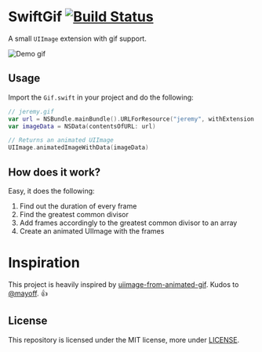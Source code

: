 # SwiftGif [![Build Status](https://travis-ci.org/bahlo/SwiftGif.svg?branch=master)](https://travis-ci.org/bahlo/SwiftGif)

A small `UIImage` extension with gif support.

![Demo gif](demo.gif)

## Usage
Import the `Gif.swift` in your project and do the following:
```swift
// jeremy.gif
var url = NSBundle.mainBundle().URLForResource("jeremy", withExtension: "gif")
var imageData = NSData(contentsOfURL: url)

// Returns an animated UIImage
UIImage.animatedImageWithData(imageData)
```

## How does it work?
Easy, it does the following:

1. Find out the duration of every frame
2. Find the greatest common divisor
3. Add frames accordingly to the greatest common divisor to an array
4. Create an animated UIImage with the frames

# Inspiration
This project is heavily inspired by [uiimage-from-animated-gif](https://github.com/mayoff/uiimage-from-animated-gif).
Kudos to [@mayoff](https://github.com/mayoff). :thumbsup:

## License
This repository is licensed under the MIT license, more under
[LICENSE](LICENSE).

